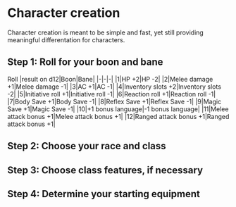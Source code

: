 # Character creation

Character creation is meant to be simple and fast, yet still providing meaningful differentation for characters.

## Step 1: Roll for your boon and bane

Roll
|result on d12|Boon|Bane|
|-|-|-|
|1|HP +2|HP -2|
|2|Melee damage +1|Melee damage -1|
|3|AC +1|AC -1|
|4|Inventory slots +2|Inventory slots -2|
|5|Initiative roll +1|Initiative roll -1|
|6|Reaction roll +1|Reaction roll -1|
|7|Body Save +1|Body Save -1|
|8|Reflex Save +1|Reflex Save -1|
|9|Magic Save +1|Magic Save -1|
|10|+1 bonus language|-1 bonus language|
|11|Melee attack bonus +1|Melee attack bonus +1|
|12|Ranged attack bonus +1|Ranged attack bonus +1|

## Step 2: Choose your race and class

## Step 3: Choose class features, if necessary

## Step 4: Determine your starting equipment
